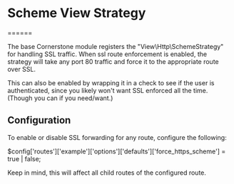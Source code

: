 # Scheme View Strategy
======

The base Cornerstone module registers the "View\Http\SchemeStrategy" for handling
SSL traffic. When ssl route enforcement is enabled, the strategy will take any
port 80 traffic and force it to the appropriate route over SSL.

This can also be enabled by wrapping it in a check to see if the user is authenticated,
since you likely won't want SSL enforced all the time. (Though you can if you need/want.)

Configuration
-------------
To enable or disable SSL forwarding for any route, configure the following:

$config['routes']['example']['options']['defaults']['force_https_scheme'] = true | false;

Keep in mind, this will affect all child routes of the configured route.
